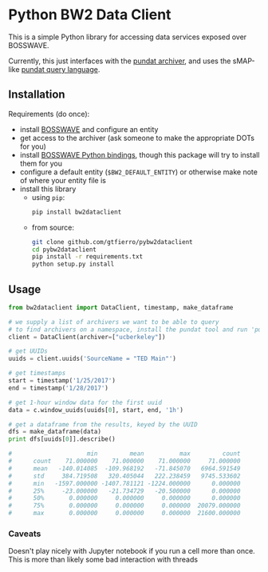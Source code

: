 # Python BW2 Data Client

This is a simple Python library for accessing data services exposed over BOSSWAVE.

Currently, this just interfaces with the [pundat archiver](https://github.com/gtfierro/pundat), and uses the sMAP-like [pundat query language](https://github.com/gtfierro/PunDat/wiki).

## Installation

Requirements (do once):

* install [BOSSWAVE](https://github.com/immesys/bw2) and configure an entity
* get access to the archiver (ask someone to make the appropriate DOTs for you)
* install [BOSSWAVE Python bindings](https://github.com/SoftwareDefinedBuildings/bw2python),
  though this package will try to install them for you
* configure a default entity (`$BW2_DEFAULT_ENTITY`) or otherwise make note of where your entity file is
* install this library
    * using `pip`:
      ```bash
      pip install bw2dataclient
      ```
    * from source:
      ```bash
      git clone github.com/gtfierro/pybw2dataclient
      cd pybw2dataclient
      pip install -r requirements.txt
      python setup.py install
      ```

## Usage

```python
from bw2dataclient import DataClient, timestamp, make_dataframe

# we supply a list of archivers we want to be able to query
# to find archivers on a namespace, install the pundat tool and run 'pundat scan'
client = DataClient(archiver=["ucberkeley"])

# get UUIDs
uuids = client.uuids('SourceName = "TED Main"')

# get timestamps
start = timestamp('1/25/2017')
end = timestamp('1/28/2017')

# get 1-hour window data for the first uuid
data = c.window_uuids(uuids[0], start, end, '1h')

# get a dataframe from the results, keyed by the UUID
dfs = make_dataframe(data)
print dfs[uuids[0]].describe()

#                     min         mean          max         count
#      count    71.000000    71.000000    71.000000     71.000000
#      mean   -140.014085  -109.968192   -71.845070   6964.591549
#      std     384.719508   320.405044   222.238459   9745.533602
#      min   -1597.000000 -1407.781121 -1224.000000      0.000000
#      25%     -23.000000   -21.734729   -20.500000      0.000000
#      50%       0.000000     0.000000     0.000000      0.000000
#      75%       0.000000     0.000000     0.000000  20079.000000
#      max       0.000000     0.000000     0.000000  21600.000000
```

### Caveats

Doesn't play nicely with Jupyter notebook if you run a cell more than once. This is more than likely some bad interaction with threads
